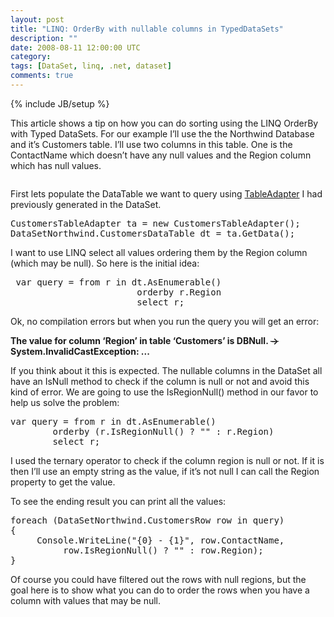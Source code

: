 ```yaml
---
layout: post
title: "LINQ: OrderBy with nullable columns in TypedDataSets"
description: ""
date: 2008-08-11 12:00:00 UTC
category: 
tags: [DataSet, linq, .net, dataset]
comments: true
---
```

{% include JB/setup %}

<div id="post">
<p>This article shows a tip on how you can do sorting using the LINQ OrderBy with Typed DataSets.  For our example I&rsquo;ll use the the Northwind Database and it&rsquo;s Customers table.  I&rsquo;ll use two columns in this table. One is the ContactName which doesn&rsquo;t have any null values and the Region column which has null values.</p>
<p><img alt="" src="http://www.perezgb.com/upload/CustomersDataTable.jpg" /></p>
<p>First lets populate the DataTable we want to query using <a href="http://msdn.microsoft.com/en-us/library/bz9tthwx(VS.80).aspx">TableAdapter</a>  I had previously generated in the DataSet.</p>
<pre class="brush: csharp" title="code">
CustomersTableAdapter ta = new CustomersTableAdapter();
DataSetNorthwind.CustomersDataTable dt = ta.GetData();
</pre>
<p>I want to use <span class="caps">LINQ</span> select all values ordering them by  the Region column (which may be null). So here is the initial idea:</p>
<pre class="brush: csharp" title="code">
 var query = from r in dt.AsEnumerable()
                        orderby r.Region
                        select r;
</pre>
<p>Ok, no compilation errors but when you run the query you will get an  error:</p>
<p><b>The value for column &lsquo;Region&rsquo; in table &lsquo;Customers&rsquo; is DBNull.  <del>-</del>&gt; System.InvalidCastException: ...</b></p>
<p>If you think about it this is expected. The nullable columns in the DataSet all  have an IsNull method to check if the column is null or not and avoid this kind  of error. We are going to use the IsRegionNull() method in our favor to help us  solve the problem:</p>
<pre class="brush: csharp" title="code">
var query = from r in dt.AsEnumerable()
        orderby (r.IsRegionNull() ? &quot;&quot; : r.Region)
        select r;
</pre>
<p>I used the ternary operator to check if the column region is null or not. If  it is then I&rsquo;ll use an empty string as the value, if it&rsquo;s not null I can call  the Region property to get the value.</p>
<p>To see the ending result you can print all the values:</p>
<pre class="brush: csharp" title="code">
foreach (DataSetNorthwind.CustomersRow row in query)
{
     Console.WriteLine(&quot;{0} - {1}&quot;, row.ContactName, 
          row.IsRegionNull() ? &quot;&quot; : row.Region);
}
</pre>
<p>Of course you could have filtered out the rows with null regions, but the  goal here is to show what you can do to order the rows when you have a column  with values that may be null.</p>
</div>